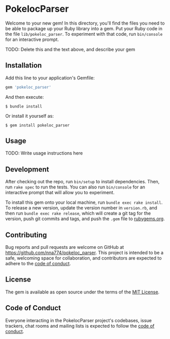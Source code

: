 # PokelocParser

Welcome to your new gem! In this directory, you'll find the files you need to be able to package up your Ruby library into a gem. Put your Ruby code in the file `lib/pokeloc_parser`. To experiment with that code, run `bin/console` for an interactive prompt.

TODO: Delete this and the text above, and describe your gem

## Installation

Add this line to your application's Gemfile:

```ruby
gem 'pokeloc_parser'
```

And then execute:

    $ bundle install

Or install it yourself as:

    $ gem install pokeloc_parser

## Usage

TODO: Write usage instructions here

## Development

After checking out the repo, run `bin/setup` to install dependencies. Then, run `rake spec` to run the tests. You can also run `bin/console` for an interactive prompt that will allow you to experiment.

To install this gem onto your local machine, run `bundle exec rake install`. To release a new version, update the version number in `version.rb`, and then run `bundle exec rake release`, which will create a git tag for the version, push git commits and tags, and push the `.gem` file to [rubygems.org](https://rubygems.org).

## Contributing

Bug reports and pull requests are welcome on GitHub at https://github.com/nna774/pokeloc_parser. This project is intended to be a safe, welcoming space for collaboration, and contributors are expected to adhere to the [code of conduct](https://github.com/nna774/pokeloc_parser/blob/master/CODE_OF_CONDUCT.md).


## License

The gem is available as open source under the terms of the [MIT License](https://opensource.org/licenses/MIT).

## Code of Conduct

Everyone interacting in the PokelocParser project's codebases, issue trackers, chat rooms and mailing lists is expected to follow the [code of conduct](https://github.com/nna774/pokeloc_parser/blob/master/CODE_OF_CONDUCT.md).
